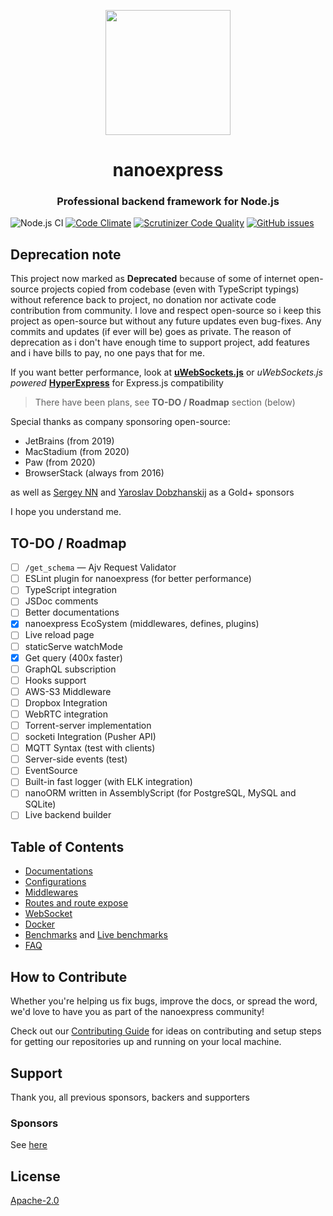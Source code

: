 <p align="center">

<img src="https://gblobscdn.gitbook.com/assets%2F-M1ejn7fVvN8DITsnKKs%2F-M24-WfIBJzIO_iGCiJ2%2F-M24-xNAI9CDmWJWk3YR%2Fpng-512-black.png?alt=media&token=387de1d2-2586-42d0-aa10-a8134f0eabf9" width="200" />
</p>

<h1 align="center">nanoexpress</h1>

<h3 align="center">Professional backend framework for Node.js</h3>

![Node.js CI](https://github.com/nanoexpress/nanoexpress/workflows/Node.js%20CI/badge.svg)
[![Code Climate](https://codeclimate.com/github/nanoexpress/nanoexpress/badges/gpa.svg)](https://codeclimate.com/github/nanoexpress/nanoexpress)
[![Scrutinizer Code Quality](https://scrutinizer-ci.com/g/nanoexpress/nanoexpress/badges/quality-score.png?b=master)](https://scrutinizer-ci.com/g/nanoexpress/nanoexpress/?branch=master)
[![GitHub issues](https://img.shields.io/github/issues/nanoexpress/nanoexpress.svg)](http://github.com/nanoexpress/nanoexpress/issues)

<!-- [![Coverage Status](https://coveralls.io/repos/github/nanoexpress/nanoexpress/badge.svg?branch=master)](https://coveralls.io/github/nanoexpress/nanoexpress?branch=master) -->

## Deprecation note

This project now marked as **Deprecated** because of some of internet open-source projects copied from codebase (even with TypeScript typings) without reference back to project, no donation nor activate code contribution from community.
I love and respect open-source so i keep this project as open-source but without any future updates even bug-fixes. Any commits and updates (if ever will be) goes as private.
The reason of deprecation as i don't have enough time to support project, add features and i have bills to pay, no one pays that for me.

If you want better performance, look at [**uWebSockets.js**](https://github.com/uNetworking/uWebSockets.js) or _uWebSockets.js powered_ [**HyperExpress**](https://github.com/kartikk221/hyper-express) for Express.js compatibility

> There have been plans, see **TO-DO / Roadmap** section (below)

Special thanks as company sponsoring open-source:

- JetBrains (from 2019)
- MacStadium (from 2020)
- Paw (from 2020)
- BrowserStack (always from 2016)

as well as [Sergey NN](https://github.com/mrauhu) and
[Yaroslav Dobzhanskij](https://github.com/yarsky-tgz) as a Gold+ sponsors

I hope you understand me.

## TO-DO / Roadmap

- [ ] `/get_schema` — Ajv Request Validator
- [ ] ESLint plugin for nanoexpress (for better performance)
- [ ] TypeScript integration
- [ ] JSDoc comments
- [ ] Better documentations
- [x] nanoexpress EcoSystem (middlewares, defines, plugins)
- [ ] Live reload page
- [ ] staticServe watchMode
- [x] Get query (400x faster)
- [ ] GraphQL subscription
- [ ] Hooks support
- [ ] AWS-S3 Middleware
- [ ] Dropbox Integration
- [ ] WebRTC integration
- [ ] Torrent-server implementation
- [ ] socketi Integration (Pusher API)
- [ ] MQTT Syntax (test with clients)
- [ ] Server-side events (test)
- [ ] EventSource
- [ ] Built-in fast logger (with ELK integration)
- [ ] nanoORM written in AssemblyScript (for PostgreSQL, MySQL and SQLite)
- [ ] Live backend builder

## Table of Contents

- [Documentations](https://nanoexpress.js.org)
- [Configurations](https://nanoexpress.js.org/server#simple-version)
- [Middlewares](https://nanoexpress.js.org/middlewares)
- [Routes and route expose](https://nanoexpress.js.org/routes)
- [WebSocket](https://nanoexpress.js.org/websocket)
- [Docker](https://nanoexpress.js.org/docker-linux)
- [Benchmarks](https://nanoexpress.js.org/benchmark) and [Live benchmarks](https://github.com/the-benchmarker/web-frameworks#results)
- [FAQ](https://nanoexpress.js.org/faq)

## How to Contribute

Whether you're helping us fix bugs, improve the docs, or spread the word, we'd love to have you as part of the nanoexpress community!

Check out our [Contributing Guide](https://github.com/nanoexpress/nanoexpress/blob/master/CONTRIBUTING.md) for ideas on contributing and setup steps for getting our repositories up and running on your local machine.

## Support

Thank you, all previous sponsors, backers and supporters

### Sponsors

See [here](https://nanoexpress.js.org/sponsors)

## License

[Apache-2.0](https://nanoexpress.js.org/license)
